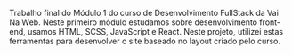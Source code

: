 Trabalho final do Módulo 1 do curso de Desenvolvimento FullStack da Vai Na Web. Neste primeiro módulo estudamos sobre desenvolvimento front-end, usamos HTML, SCSS, JavaScript e React. Neste projeto, utilizei estas ferramentas para desenvolver o site baseado no layout criado pelo curso.
